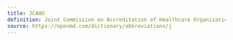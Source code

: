 ```yaml
---
title: JCAHO
definition: Joint Commission on Accreditation of Healthcare Organizations
source: https://openmd.com/dictionary/abbreviations/j
---
```

